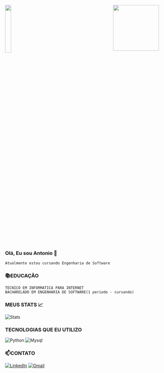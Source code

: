 
<img width=20%  src="https://i.giphy.com/hVEBWRInEvNOEVS18i.webp"/>
    
<img align="right" height="150" src="https://i.imgur.com/uZSXU5h.gif"/>

### Olá, Eu sou Antonio 👋
    Atualmente estou cursando Engenharia de Software
    

### 📚EDUCAÇÃO

    TECNICO EM INFORMATICA PARA INTERNET
    BACHARELADO EM ENGENHARIA DE SOFTWARE(1 periodo - cursando)


### MEUS STATS 📈


![Stats](https://github-readme-stats.vercel.app/api?username=suc0thetonho&theme=highcontrast&show_icons=truelocale=pt-br)

### TECNOLOGIAS QUE EU UTILIZO

![Python](https://img.shields.io/badge/Python-14354C?style=for-the-badge&logo=python&logoColor=white) ![Mysql](https://img.shields.io/badge/MySQL-00000F?style=for-the-badge&logo=mysql&logoColor=white)

### 📫CONTATO
[![LinkedIn](https://img.shields.io/badge/LinkedIn-0077B5?style=for-the-badge&logo=linkedin&logoColor=white)](https://www.linkedin.com/in/antonio-carlos-8aa9142a8/) [![Gmail](https://img.shields.io/badge/Gmail-D14836?style=for-the-badge&logo=gmail&logoColor=white)](mailto:antoniocvsouza0@gmail.com)
